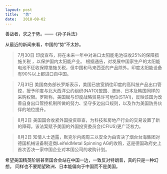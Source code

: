 ```yaml
---
layout: post
title:  "势"
date:   2018-08-02
---
```


善战者，求之于势。——《孙子兵法》

从最近的新闻来看，中国的“势”不太妙。

> 7月30日
印度宣布，将在未来一年中对进口太阳能电池征收25%的保障措施关税 ，以保护国内太阳能产业。
根据通告，对发展中国家生产的太阳能电池不征收保障措施关税，但中国和马来西亚的产品除外。印度太阳能设备有90%以上都进口自中国。

> 7月31日
美国商务部长罗斯表示，美国已放宽销往印度的高科技产品出口管控，授予印度与北大西洋公约组织(NATO)盟国、澳洲、日本及韩国同样的采购权限。罗斯称，美国赋与印度战略贸易许可地位(STA1)，反映该国为改善自身出口管控机制所做的努力、坚守多边出口规则，以及作为美国防务伙伴的地位提升。

> 8月2日
美国国会收紧外国投资审查，为科技和房地产行业的交易设置了新的障碍。该法案赋予美国的外国投资委员会(CFIUS)更广泛权力。

> 8月2日
知情人士透露，默克尔内阁周三以安全为由否决了烟台台海集团对德国机械设备制造商LeifeldMetal Spinning AG的收购，这是德国政府史上首次否决一家中国企业对本国公司的收购计划。

希望美国精英阶层甚至国会会站在中国一边，一致反对特朗普，真的只是一种幻想。
同样也不要期望欧洲、日本能偏向于中国而不是美国。


